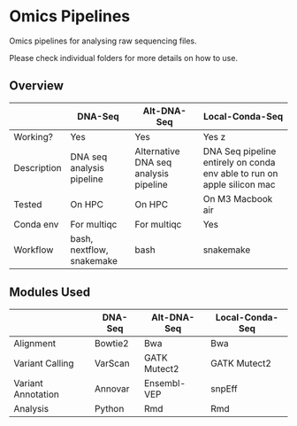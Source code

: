 # Omics Pipelines

Omics pipelines for analysing raw sequencing files.

Please check individual folders for more details on how to use.

## Overview

|   | DNA-Seq | Alt-DNA-Seq | Local-Conda-Seq |
|---|---|---|---|
| Working? | Yes | Yes | Yes z
| Description | DNA seq analysis pipeline | Alternative DNA seq analysis pipeline | DNA Seq pipeline entirely on conda env able to run on apple silicon mac |
| Tested | On HPC | On HPC | On M3 Macbook air |
| Conda env | For multiqc | For multiqc | Yes |
| Workflow | bash, nextflow, snakemake | bash | snakemake |

## Modules Used

|   | DNA-Seq | Alt-DNA-Seq | Local-Conda-Seq |
|---|---|---|---|
| Alignment | Bowtie2 | Bwa | Bwa |
| Variant Calling | VarScan | GATK Mutect2 | GATK Mutect2 |
| Variant Annotation | Annovar | Ensembl-VEP | snpEff |
| Analysis | Python | Rmd | Rmd |
